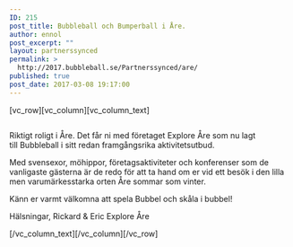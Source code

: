 ```yaml
---
ID: 215
post_title: Bubbleball och Bumperball i Åre.
author: ennol
post_excerpt: ""
layout: partnerssynced
permalink: >
  http://2017.bubbleball.se/Partnerssynced/are/
published: true
post_date: 2017-03-08 19:17:00
---
```

[vc_row][vc_column][vc_column_text]
<div id="block_container_90310418" class="block_container presentation_image_block">
<div id="block_90310418">
<div class="h24_normal_text">
<div class="h24_image_block_align h24_image_block_align_left "><img id="block_img_90310418" class="presentation_image_block_image" title="" src="http://h24-original.s3.amazonaws.com/183390/17824032-ayGnk.jpg" alt="" /></div>
</div>
</div>
</div>
<div id="block_container_90310414" class="block_container standard_text_block text_block">
<div id="block_90310414">
<div id="block_90310414_text_content" class="text_content">

Riktigt roligt i Åre. Det får ni med företaget Explore Åre som nu lagt till Bubbleball i sitt redan framgångsrika aktivitetsutbud.

Med svensexor, möhippor, företagsaktiviteter och konferenser som de vanligaste gästerna är de redo för att ta hand om er vid ett besök i den lilla men varumärkesstarka orten Åre sommar som vinter.

Känn er varmt välkomna att spela Bubbel och skåla i bubbel!

Hälsningar,
Rickard &amp; Eric
Explore Åre

</div>
</div>
</div>
[/vc_column_text][/vc_column][/vc_row]